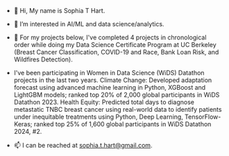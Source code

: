- 👋 Hi, My name is Sophia T Hart.

- 👀 I’m interested in AI/ML and data science/analytics.

- 🌱 For my projects below, I've completed 4 projects in chronological order while doing my Data Science Certificate Program at UC Berkeley (Breast Cancer Classification, COVID-19 and Race, Bank Loan Risk, and Wildfires Detection).
- I've been participating in Women in Data Science (WiDS) Datathon projects in the last two years. Climate Change: Developed adaptation forecast using advanced machine learning in Python, XGBoost and LightGBM models; ranked top 20% of 2,000 global participants in WiDS Datathon 2023. Health Equity: Predicted total days to diagnose metastatic TNBC breast cancer using real-world data to identify patients under inequitable treatments using Python, Deep Learning, TensorFlow-Keras; ranked top 25% of 1,600 global participants in WiDS Datathon 2024, #2.

- 📫 I can be reached at sophia.t.hart@gmail.com.

<!---
SophiaTangHart/SophiaTangHart is a ✨ special ✨ repository because its `README.md` (this file) appears on your GitHub profile.
You can click the Preview link to take a look at your changes.
--->
